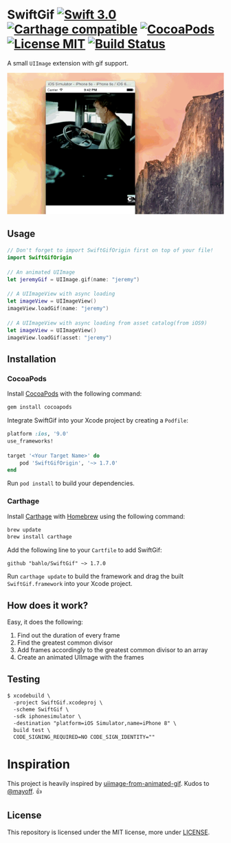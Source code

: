 # SwiftGif [![Swift 3.0](https://img.shields.io/badge/Swift-3.0-orange.svg?style=flat)](https://developer.apple.com/swift/) [![Carthage compatible](https://img.shields.io/badge/Carthage-compatible-4BC51D.svg?style=flat)](https://github.com/Carthage/Carthage) [![CocoaPods](https://img.shields.io/cocoapods/v/SwiftGifOrigin.svg)](http://cocoadocs.org/docsets/SwiftGifOrigin) [![License MIT](https://img.shields.io/badge/License-MIT-blue.svg?style=flat)](https://github.com/Carthage/Carthage) [![Build Status](https://travis-ci.org/bahlo/SwiftGif.svg?branch=master)](https://travis-ci.org/bahlo/SwiftGif)

A small `UIImage` extension with gif support.

![Demo gif](demo.gif)

## Usage

```swift
// Don't forget to import SwiftGifOrigin first on top of your file!
import SwiftGifOrigin

// An animated UIImage
let jeremyGif = UIImage.gif(name: "jeremy")

// A UIImageView with async loading
let imageView = UIImageView()
imageView.loadGif(name: "jeremy")

// A UIImageView with async loading from asset catalog(from iOS9)
let imageView = UIImageView()
imageView.loadGif(asset: "jeremy")
```

## Installation
### CocoaPods
Install [CocoaPods](http://cocoapods.org) with the following command:

```bash
gem install cocoapods
```

Integrate SwiftGif into your Xcode project by creating a `Podfile`:

```ruby
platform :ios, '9.0'
use_frameworks!

target '<Your Target Name>' do
    pod 'SwiftGifOrigin', '~> 1.7.0'
end
```

Run `pod install` to build your dependencies.

### Carthage

Install [Carthage](https://github.com/Carthage/Carthage) with
[Homebrew](http://brew.sh/) using the following command:

```bash
brew update
brew install carthage
```

Add the following line to your `Cartfile` to add SwiftGif:

```ogdl
github "bahlo/SwiftGif" ~> 1.7.0
```

Run `carthage update` to build the framework and drag the built
`SwiftGif.framework` into your Xcode project.


## How does it work?
Easy, it does the following:

1. Find out the duration of every frame
2. Find the greatest common divisor
3. Add frames accordingly to the greatest common divisor to an array
4. Create an animated UIImage with the frames

## Testing

```
$ xcodebuild \
  -project SwiftGif.xcodeproj \
  -scheme SwiftGif \
  -sdk iphonesimulator \
  -destination "platform=iOS Simulator,name=iPhone 8" \
  build test \
  CODE_SIGNING_REQUIRED=NO CODE_SIGN_IDENTITY=""
```

# Inspiration
This project is heavily inspired by [uiimage-from-animated-gif](https://github.com/mayoff/uiimage-from-animated-gif).
Kudos to [@mayoff](https://github.com/mayoff). :thumbsup:

## License
This repository is licensed under the MIT license, more under
[LICENSE](LICENSE).
